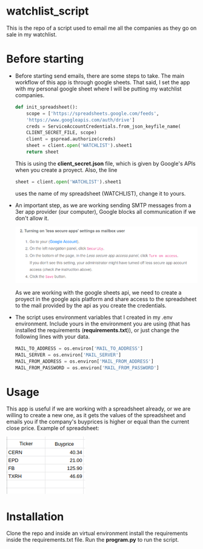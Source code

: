 # watchlist_script
This is the repo of a script used to email me all the companies as they go on sale in my watchlist.

# Before starting
* Before starting send emails, there are some steps to take. The main workflow of this app is through google sheets. That said, I set the app with my personal google sheet where I will be putting my watchlist companies.

	``` python
	def init_spreadsheet():
		scope = ['https://spreadsheets.google.com/feeds',
	 	'https://www.googleapis.com/auth/drive']
		creds = ServiceAccountCredentials.from_json_keyfile_name(
        CLIENT_SECRET_FILE, scope)
		client = gspread.authorize(creds)
		sheet = client.open('WATCHLIST').sheet1
		return sheet

	```

	This is using the **client_secret.json** file, which is given by Google's APIs when you create a proyect. Also, the line

	``` python
	sheet = client.open('WATCHLIST').sheet1
	```
	
	uses the name of my spreadsheet (WATCHLIST), change it to yours.

* An important step, as we are working sending SMTP messages from a 3er app provider (our computer), Google blocks all communication if we don't allow it. 

	![Google secure apps](resources/turning_secure_off.png)
	
	As we are working with the google sheets api, we need to create a proyect in the google apis platform and share access to the spreadsheet to the mail provided by the api as you create the credentials.

* The script uses environment variables that I created in my .env environment. Include yours in the environment you are using (that has installed the requirements (**requirements.txt**)), or just change the following lines with your data.

	``` python
	MAIL_TO_ADDRESS = os.environ['MAIL_TO_ADDRESS']
	MAIL_SERVER = os.environ['MAIL_SERVER']
	MAIL_FROM_ADDRESS = os.environ['MAIL_FROM_ADDRESS']
	MAIL_FROM_PASSWORD = os.environ['MAIL_FROM_PASSWORD']
	```


# Usage
This app is useful if we are working with a spreadsheet already, or we are willing to create a new one, as it gets the values of the spreadsheet and emails you if the company's buyprices is higher or equal than the current close price. Example of spreadsheet:

![Example of spreadsheet](resources/example_spreadsheet.png)

# Installation
Clone the repo and inside an virtual environment install the requirements inside the requirements.txt file. Run the **program.py** to run the script.

